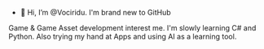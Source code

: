 - 👋 Hi, I’m @Vociridu. I'm brand new to GitHub

Game & Game Asset development interest me. I'm slowly learning C# and Python. 
Also trying my hand at Apps and using AI as a learning tool.


<!---
Vociridu/Vociridu is a ✨ special ✨ repository because its `README.md` (this file) appears on your GitHub profile.
You can click the Preview link to take a look at your changes.
--->
